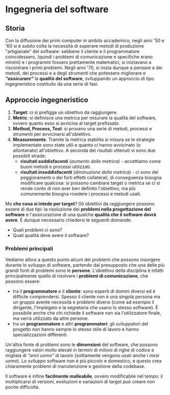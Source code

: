 # Ingegneria del software

## Storia 
Con la diffusione dei primi computer in ambito accademico, negli anni '50 e '60 si è subito colta la necessità di superare metodi di produzione "artigianale" del software: sebbene il cliente e il programmatore coincidessero, (quindi i problemi di comunicazione e specifiche erano minimi) e i programmi fossero prettamente matematici, si iniziavano a riscontrare i primi problemi.
Negli anni '70, si inizia dunque a pensare a dei metodi, dei processi e a degli strumenti che potessero migliorare e ___"assicurare"___ la __qualità del software__, sviluppando un approccio di tipo ingegneristico costituito da una serie di fasi.

## Approccio ingegneristico
1. __Target__: ci si prefigge un obiettivo da raggiungere.
2. __Metric__: si definisce una metrica per misurare la qualità del software, ovvero quanto esso si avvicina al target prefissato.
3. __Method, Process, Tool__: si provano una serie di metodi, processi e strumenti per avvicinarsi all'obiettivo.
4. __Measurements__: Tramite la metrica stabilita si misura se le strategie implementate sono state utili e quanto ci hanno avvicinato (o allontanato) all'obiettivo.
A seconda dei risultati ottenuti vi sono due possibili strade:
    - __risultati soddisfacenti__ (_aumento delle metrica_) - accettiamo come buoni metodi e processi utilizzati.
    - __risultati insoddisfacenti__ (_diminuzione della metrica_) - ci sono dei peggioramenti o dei forti effetti collaterali, di conseguenza bisogna modificare qualcosa: si possono cambiare target o metrica se ci si rende conto di non aver ben definito l'obiettivo, ma più comunemente bisogna rivedere i processi e metodi usati.

Ma __che cosa si intede per target__? Gli obiettivi da raggiungere possono essere di due tipi: la risoluzione dei __problemi nella progettazione del software__ e l'assicurazione di una qualche __qualità che il software dovrà avere__. È dunque necessario chiedersi le seguenti domande:
- Quali problemi ci sono?
- Quali qualità deve avere il software?

### Problemi principali
Vediamo allora a questo punto alcuni dei problemi che possono insorgere durante lo sviluppo di software, partendo dal presupposto che una delle più grandi fonti di problemi sono le __persone__.  L'obiettivo della disciplina è infatti principalmente quello di risolvere i __problemi di comunicazione__, che possono essere:
- tra il __programmatore__ e il __cliente__: sono esperti di domini diversi ed è difficile comprendersi. Spesso il cliente non è una singola persona ma un gruppo avente necessità e problemi diversi (come ad esempio il dirigente, l'impiegato e la segretaria che usano lo stesso software). È possibile anche che chi richiede il software non sia l'utilizzatore finale, ma verrà utilizzato da altre persone.
- tra un __programmatore__ e altri __programmatori__: gli sviluppatori del progetto non hanno sempre lo stesso stile di lavoro e hanno specializzazioni differenti.

Un'altra fonte di problemi sono le __dimensioni__ del software, che possono raggiungere valori molto elevati in termini di milioni di righe di codice e migliaia di _"anni uomo"_ di lavoro (solitamente vengono usati anche i _mesi uomo_). Lo sviluppo software non è più piccolo e domestico, e questo crea chiaramente problemi di manutenzione e gestione della codebase.

Il software è infine __facilmente malleabile__, ovvero modificabile nel tempo: il moltiplicarsi di versioni, evoluzioni e variazioni di target può creare non poche difficoltà.
